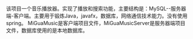 该项目一个音乐播放器。实现了播放和搜索功能，主要结构是：MySQL--服务器端-客户端。主要用于锻炼Java，javafx，数据库，网络通信技术能力。没有使用spring。
MiGuaMusic是客户端项目文件，MiGuaMusicServer是服务器端项目文件，数据库使用的是本地数据库。
